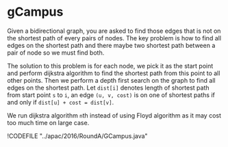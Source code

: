 # gCampus

Given a bidirectional graph, you are asked to find those edges that is not on the shortest path of
every pairs of nodes. The key problem is how to find all edges on the shortest path and there maybe
two shortest path between a pair of node so we must find both.

The solution to this problem is for each node, we pick it as the start point and perform dijkstra algorithm
to find the shortest path from this point to all other points. Then we perform a depth first search on the
graph to find all edges on the shortest path. Let `dist[i]` denotes length of shortest path from start point `s`
to `i`, an edge `(u, v, cost)` is on one of shortest paths if and only if `dist[u] + cost = dist[v]`.

We run dijkstra algorithm `n`th instead of using Floyd algorithm as it may cost too much time on large case.

!CODEFILE "../apac/2016/RoundA/GCampus.java"
